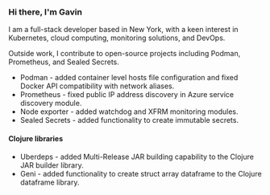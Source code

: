 ### Hi there, I'm Gavin

I am a full-stack developer based in New York, with a keen interest in Kubernetes, cloud computing, monitoring solutions, and DevOps.

Outside work, I contribute to open-source projects including Podman, Prometheus, and Sealed Secrets.

* Podman - added container level hosts file configuration and fixed Docker API compatibility with network aliases.
* Prometheus - fixed public IP address discovery in Azure service discovery module.
* Node exporter - added watchdog and XFRM monitoring modules.
* Sealed Secrets - added functionality to create immutable secrets.

#### Clojure libraries

* Uberdeps - added Multi-Release JAR building capability to the Clojure JAR builder library.
* Geni - added functionality to create struct array dataframe to the Clojure dataframe library.
